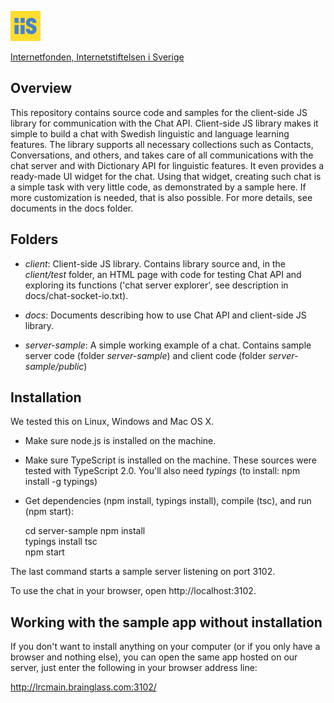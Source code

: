 [<img src="../iis.png">](https://www.iis.se/)

[Internetfonden, Internetstiftelsen i Sverige](https://www.iis.se/)

## Overview

This repository contains source code and samples for the client-side JS library for communication with the Chat API.
Client-side JS library makes it simple to build a chat with Swedish linguistic and language learning features.
The library supports all necessary collections such as Contacts, Conversations, and others, and takes care of all communications with the chat server and with Dictionary API for linguistic features. It even provides a ready-made UI widget for the chat. Using that widget, creating such chat is a simple task with very little code, as demonstrated by a sample here. If more customization is needed, that is also possible. For more details, see documents in the docs folder.

## Folders

* *client*: Client-side JS library. Contains library source and, in the *client/test* folder, an HTML page with code for testing Chat API and exploring its functions ('chat server explorer', see description in docs/chat-socket-io.txt).

* *docs*: Documents describing how to use Chat API and client-side JS library. 

* *server-sample*: A simple working example of a chat. Contains sample server code (folder *server-sample*) and client code (folder *server-sample/public*)    

## Installation

We tested this on Linux, Windows and Mac OS X.

* Make sure node.js is installed on the machine.

* Make sure TypeScript is installed on the machine. These sources were tested with TypeScript 2.0. You'll also need *typings* (to install: npm install -g typings)

* Get dependencies (npm install, typings install), compile (tsc), and run (npm start):

  cd server-sample
  npm install  
  typings install
  tsc  
  npm start

The last command starts a sample server listening on port 3102.

To use the chat in your browser, open http://localhost:3102.

## Working with the sample app without installation

If you don't want to install anything on your computer (or if you only have a browser and nothing else), you can open the same app hosted on our server, just enter the following in your browser address line:

http://lrcmain.brainglass.com:3102/

